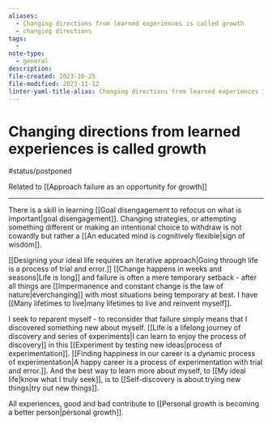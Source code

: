 ```yaml
---
aliases:
  - Changing directions from learned experiences is called growth
  - changing directions
tags:
  - 
note-type:
  - general
description: 
file-created: 2023-10-25
file-modified: 2023-11-12
linter-yaml-title-alias: Changing directions from learned experiences is called growth
---
```


# Changing directions from learned experiences is called growth

#status/postponed

Related to [[Approach failure as an opportunity for growth]]

---

There is a skill in learning [[Goal disengagement to refocus on what is important|goal disengagement]]. Changing strategies, or attempting something different or making an intentional choice to withdraw is not cowardly but rather a [[An educated mind is cognitively flexible|sign of wisdom]].

[[Designing your ideal life requires an iterative approach|Going through life is a process of trial and error.]] [[Change happens in weeks and seasons|Life is long]] and failure is often a mere temporary setback - after all things are [[Impermanence and constant change is the law of nature|everchanging]] with most situations being temporary at best. I have [[Many lifetimes to live|many lifetimes to live and reinvent myself]].

I seek to reparent myself - to reconsider that failure simply means that I discovered something new about myself. [[Life is a lifelong journey of discovery and series of experiments|I can learn to enjoy the process of discovery]] in this [[Experiment by testing new ideas|process of experimentation]]. [[Finding happiness in our career is a dynamic process of experimentation|A happy career is a process of experimentation with trial and error.]]. And the best way to learn more about myself, to [[My ideal life|know what I truly seek]], is to [[Self-discovery is about trying new things|try out new things]].

All experiences, good and bad contribute to [[Personal growth is becoming a better person|personal growth]].

